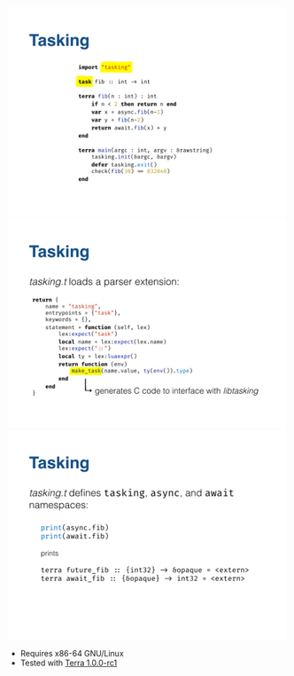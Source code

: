 ![](slides/tasking.001.png)
![](slides/tasking.002.png)
![](slides/tasking.003.png)

- Requires x86-64 GNU/Linux
- Tested with [Terra 1.0.0-rc1](https://github.com/terralang/terra/releases/tag/release-1.0.0-rc1)
